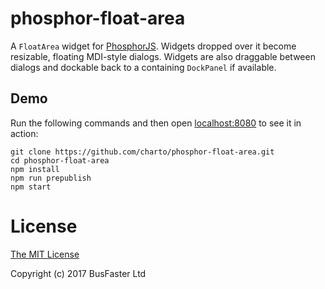 phosphor-float-area
===================

A `FloatArea` widget for [PhosphorJS](https://github.com/phosphorjs/phosphor).
Widgets dropped over it become resizable, floating MDI-style dialogs.
Widgets are also draggable between dialogs and dockable back to a containing `DockPanel` if available.

Demo
----

Run the following commands and then open [localhost:8080](http://localhost:8080/) to see it in action:

```
git clone https://github.com/charto/phosphor-float-area.git
cd phosphor-float-area
npm install
npm run prepublish
npm start
```

License
=======

[The MIT License](https://raw.githubusercontent.com/charto/phosphor-float-area/master/LICENSE)

Copyright (c) 2017 BusFaster Ltd

